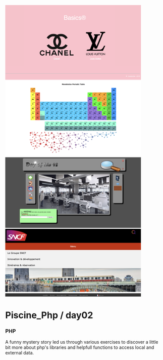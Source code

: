 <img src="../resources/images/basics.png" width="430"><img src="../resources/images/mendeleiev.png" width="430"><img src="../resources/images/doft.png" width="430"><img src="../resources/images/menu.png" width="430">

# Piscine_Php / day02

### PHP

A funny mystery story led us through various exercises to discover a little bit more about php's libraries and helpfull functions to access local and external data.
